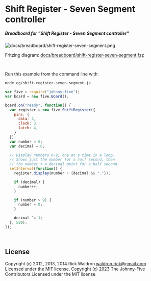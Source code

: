 <!--remove-start-->

# Shift Register - Seven Segment controller

<!--remove-end-->






##### Breadboard for "Shift Register - Seven Segment controller"



![docs/breadboard/shift-register-seven-segment.png](breadboard/shift-register-seven-segment.png)<br>

Fritzing diagram: [docs/breadboard/shift-register-seven-segment.fzz](breadboard/shift-register-seven-segment.fzz)

&nbsp;




Run this example from the command line with:
```bash
node eg/shift-register-seven-segment.js
```


```javascript
var five = require("johnny-five");
var board = new five.Board();

board.on("ready", function() {
  var register = new five.ShiftRegister({
    pins: {
      data: 2,
      clock: 3,
      latch: 4,
    }
  });
  var number = 0;
  var decimal = 0;

  // Display numbers 0-9, one at a time in a loop.
  // Shows just the number for a half second, then
  // the number + a decimal point for a half second.
  setInterval(function() {
    register.display(number + (decimal && "."));

    if (decimal) {
      number++;
    }

    if (number > 9) {
      number = 0;
    }

    decimal ^= 1;
  }, 500);
});

```








&nbsp;

<!--remove-start-->

## License
Copyright (c) 2012, 2013, 2014 Rick Waldron <waldron.rick@gmail.com>
Licensed under the MIT license.
Copyright (c) 2023 The Johnny-Five Contributors
Licensed under the MIT license.

<!--remove-end-->
